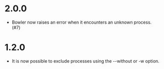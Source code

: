 # 2.0.0

- Bowler now raises an error when it encounters an unknown process. (#7)

# 1.2.0

- It is now possible to exclude processes using the --without or -w option. 
